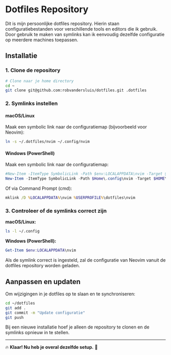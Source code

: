 # Dotfiles Repository

Dit is mijn persoonlijke dotfiles repository. Hierin staan configuratiebestanden voor verschillende tools en editors die ik gebruik. Door gebruik te maken van symlinks kan ik eenvoudig dezelfde configuratie op meerdere machines toepassen.

## Installatie

### 1. Clone de repository

```sh
# Clone naar je home directory
cd ~
git clone git@github.com:robvandersluis/dotfiles.git .dotfiles
```

### 2. Symlinks instellen

#### macOS/Linux
Maak een symbolic link naar de configuratiemap (bijvoorbeeld voor Neovim):

```sh
ln -s ~/.dotfiles/nvim ~/.config/nvim
```

#### Windows (PowerShell)
Maak een symbolic link naar de configuratiemap:

```powershell
#New-Item -ItemType SymbolicLink -Path $env:LOCALAPPDATA\nvim -Target $HOME\dotfiles\nvim
New-Item -ItemType SymbolicLink -Path $Home\.config\nvim -Target $HOME\.dotfiles\nvim

```

Of via Command Prompt (cmd):

```cmd
mklink /D %LOCALAPPDATA%\nvim %USERPROFILE%\dotfiles\nvim
```

### 3. Controleer of de symlinks correct zijn

**macOS/Linux:**
```sh
ls -l ~/.config
```

**Windows (PowerShell):**
```powershell
Get-Item $env:LOCALAPPDATA\nvim
```

Als de symlink correct is ingesteld, zal de configuratie van Neovim vanuit de dotfiles repository worden geladen.

## Aanpassen en updaten
Om wijzigingen in je dotfiles op te slaan en te synchroniseren:

```sh
cd ~/dotfiles
git add .
git commit -m "Update configuratie"
git push
```

Bij een nieuwe installatie hoef je alleen de repository te clonen en de symlinks opnieuw in te stellen.

---

🔥 **Klaar! Nu heb je overal dezelfde setup.** 🚀


